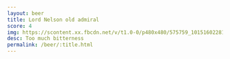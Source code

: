 ```yaml
---
layout: beer
title: Lord Nelson old admiral
score: 4
img: https://scontent.xx.fbcdn.net/v/t1.0-0/p480x480/575759_10151602281008745_1009725075_n.jpg?oh=d193b26a31fd7bd801c9529012694726&oe=586A4182
desc: Too much bitterness
permalink: /beer/:title.html
---
```

